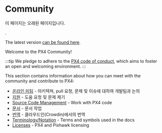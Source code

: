 # Community

<div v-if="$themeConfig.px4_version != 'main'">
  <div class="custom-block danger"><p class="custom-block-title">이 페이지는 오래된 페이지입니다.</p>. <p>The latest version <a href="https://docs.px4.io/main/en/contribute/">can be found here</a>.</p>
  </div>
</div>

Welcome to the PX4 Community!

:::tip
We pledge to adhere to the [PX4 code of conduct](https://github.com/PX4/PX4-Autopilot/blob/release/1.14/CODE_OF_CONDUCT.md), which aims to foster an open and welcoming environment.
:::


This section contains information about how you can meet with the community and contribute to PX4:

- [온라인 미팅](../contribute/dev_call.md)  - 아키텍쳐, pull 요청, 문제 및 이슈에 대하여 개발팀과 논의
- [지원](../contribute/support.md) - 도움 요청 및 문제 제기
- [Source Code Management](../contribute/code.md) - Work with PX4 code
- [문서](../contribute/docs.md) - 문서 작업
- [번역](../contribute/translation.md) - 클라우드인(Crowdin)에서의 번역
- [Terminology/Notation](../contribute/notation.md) - Terms and symbols used in the docs
- [Licenses](../contribute/licenses.md) - PX4 and Pixhawk licensing

